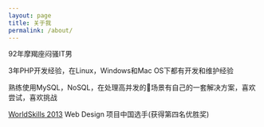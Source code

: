 ```yaml
---
layout: page
title: 关于我
permalink: /about/
---
```


92年摩羯座闷骚IT男

3年PHP开发经验，在Linux，Windows和Mac OS下都有开发和维护经验

熟练使用MySQL，NoSQL，在处理高并发的场景有自己的一套解决方案，喜欢尝试，喜欢挑战


[WorldSkills 2013](http://www.worldskillsleipzig2013.com/de/) Web Design 项目中国选手(获得第四名优胜奖)